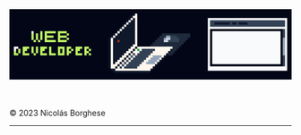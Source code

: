 <div>
    <picture>
        <a href="https://github.com/NicolasBorghese">
            <img src="https://github.com/NicolasBorghese/RepositorioDeImagenes/blob/main/perfil_github/banner_web_developer_2Resized.gif"/>
        </a>
    </picture>
</div>

<br><br>© 2023 Nicolás Borghese

---


